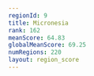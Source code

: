 ```yaml
---
regionId: 9
title: Micronesia
rank: 162
meanScore: 64.83
globalMeanScore: 69.25
numRegions: 220
layout: region_score
---
```

